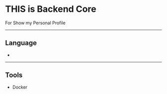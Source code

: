 # THIS is Backend Core
  For Show my Personal Profile
__________________________________________________________________________________

## Language
 - 
__________________________________________________________________________________

## Tools
 - Docker